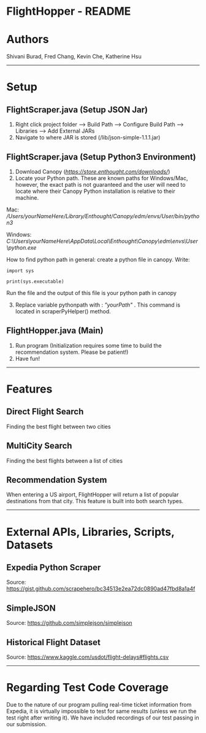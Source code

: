 # FlightHopper - README

# Authors
Shivani Burad, Fred Chang, Kevin Che, Katherine Hsu

--------------------------------------------------------------
# Setup

## FlightScraper.java (Setup JSON Jar)
1. Right click project folder --> Build Path --> Configure Build Path --> Libraries --> Add External JARs
2. Navigate to where JAR is stored (/lib/json-simple-1.1.1.jar)

## FlightScraper.java (Setup Python3 Environment)
1. Download Canopy (*https://store.enthought.com/downloads/*)
2. Locate your Python path. These are known paths for Windows/Mac, however, the exact path is not guaranteed and the user will need to locate where their Canopy Python installation is relative to their machine.

 Mac: */Users/yourNameHere/Library/Enthought/Canopy/edm/envs/User/bin/python3*

 Windows: *C:\\Users\\yourNameHere\\AppData\\Local\\Enthought\\Canopy\\edm\\envs\\User\\python.exe*

 How to find python path in general: create a python file in canopy. Write:

 `import sys`

 `print(sys.executable)`

 Run the file and the output of this file is your python path in canopy

3. Replace variable pythonpath with : *"yourPath"* . This command is located in scraperPyHelper() method.

## FlightHopper.java (Main)
1. Run program (Initialization requires some time to build the recommendation system. Please be patient!)
2. Have fun!

--------------------------------------------------------------
# Features

## Direct Flight Search
Finding the best flight between two cities

## MultiCity Search
Finding the best flights between a list of cities

## Recommendation System
When entering a US airport, FlightHopper will return a list of popular destinations from that city. This feature is built into both search types.


--------------------------------------------------------------
# External APIs, Libraries, Scripts, Datasets

## Expedia Python Scraper
Source: https://gist.github.com/scrapehero/bc34513e2ea72dc0890ad47fbd8a1a4f

## SimpleJSON
Source: https://github.com/simplejson/simplejson

## Historical Flight Dataset
Source: https://www.kaggle.com/usdot/flight-delays#flights.csv


--------------------------------------------------------------

# Regarding Test Code Coverage
Due to the nature of our program pulling real-time ticket information from Expedia, it is virtually impossible to test for same results (unless we run the test right after writing it). We have included recordings of our test passing in our submission.
